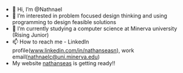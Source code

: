 - 👋 Hi, I’m @Nathnael
- 👀 I’m interested in problem focused design thinking and using programming to design feasible solutions
- 🌱 I’m currently studying a computer science at Minerva university (Rising Junior)
- 📫 How to reach me - LinkedIn profile(www.linkedin.com/in/nathanseasn), work email(nathnaelc@uni.minerva.edu)
- My website [nathanseas](https://www.nathanseas.net) is getting ready!!
<!---
Nathnaelc/Nathnaelc is a ✨ special ✨ repository because its `README.md` (this file) appears on your GitHub profile.
You can click the Preview link to take a look at your changes.
--->
